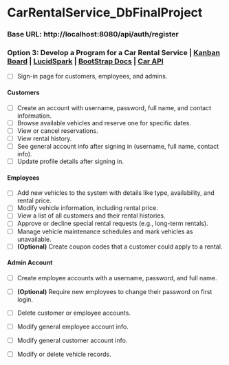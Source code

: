 # CarRentalService_DbFinalProject

### Base URL: http://localhost:8080/api/auth/register

### Option 3: Develop a Program for a Car Rental Service | [Kanban Board](https://trello.com/invite/b/67f93300b896a31191a170b0/ATTI902c0540a3a66b9b60e9380f69502f99D033A5D7/car-rental-service) | [LucidSpark](https://lucid.app/lucidchart/6bb02b5f-56a4-4262-abe1-59f99177dc8e/edit?viewport_loc=-10695%2C-851%2C9901%2C5082%2C0_0&invitationId=inv_6335ab82-8e2e-454e-ad08-3046dcd1a753) | [BootStrap Docs](https://getbootstrap.com/docs/5.3/components/buttons/) | [Car API](https://carapi.app/api)

- [ ] Sign-in page for customers, employees, and admins.

#### Customers
- [ ] Create an account with username, password, full name, and contact information.
- [ ] Browse available vehicles and reserve one for specific dates.
- [ ] View or cancel reservations.
- [ ] View rental history.
- [ ] See general account info after signing in (username, full name, contact info).
- [ ] Update profile details after signing in.

#### Employees
- [ ] Add new vehicles to the system with details like type, availability, and rental price.
- [ ] Modify vehicle information, including rental price.
- [ ] View a list of all customers and their rental histories.
- [ ] Approve or decline special rental requests (e.g., long-term rentals).
- [ ] Manage vehicle maintenance schedules and mark vehicles as unavailable.
- [ ] **(Optional)** Create coupon codes that a customer could apply to a rental.

#### Admin Account
- [ ] Create employee accounts with a username, password, and full name.  
- [ ] **(Optional)** Require new employees to change their password on first login.
- [ ] Delete customer or employee accounts.
- [ ] Modify general employee account info.
- [ ] Modify general customer account info.
- [ ] Modify or delete vehicle records.

